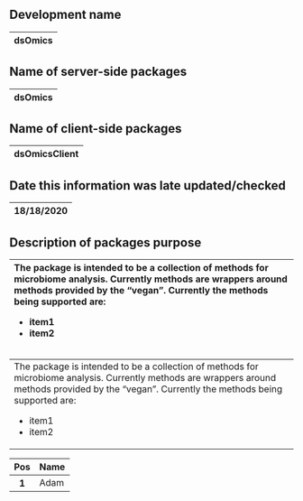 ## Development name
| dsOmics | 
|:-|
## Name of server-side packages
| dsOmics | 
|:-|
## Name of client-side packages
| dsOmicsClient | 
|:-|
## Date this information was late updated/checked
| 18/18/2020 | 
|:-|
## Description of packages purpose
| The package is intended to be a collection of methods for microbiome analysis. Currently methods are wrappers around methods provided by the “vegan”. Currently the methods being supported are: <ul><li>item1</li><li>item2</li></ul> | 
|:-|


<TABLE BORDER="0">
<TR>
<TD>The package is intended to be a collection of methods for microbiome analysis. Currently methods are wrappers around methods provided by the “vegan”. Currently the methods being supported are: <ul><li>item1</li><li>item2</li></ul></TD>
</TR>
</TABLE>

<table class="table table-striped table-borderless">
<thead>
<tr>
<th scope="col">Pos</th>
<th scope="col">Name</th>
</tr>
</thead>
<tbody>
<tr>
<th scope="row">1</th>
<td>Adam</td>
</tr>
</tbody>
</table>
